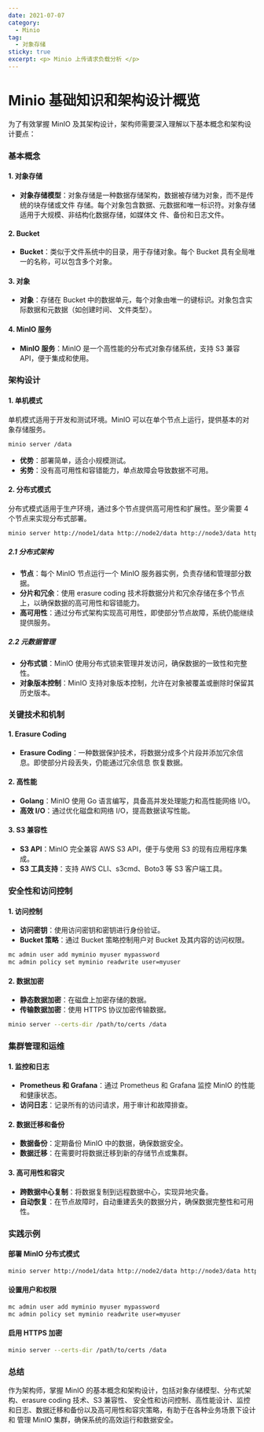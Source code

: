 ```yaml
---
date: 2021-07-07
category:
  - Minio 
tag:
  - 对象存储
sticky: true
excerpt: <p> Minio 上传请求负载分析 </p>
---
```

# Minio 基础知识和架构设计概览

为了有效掌握 MinIO 及其架构设计，架构师需要深入理解以下基本概念和架构设计要点：

### 基本概念

#### 1. 对象存储

- **对象存储模型**：对象存储是一种数据存储架构，数据被存储为对象，而不是传统的块存储或文件
存储。每个对象包含数据、元数据和唯一标识符。对象存储适用于大规模、非结构化数据存储，如媒体文
件、备份和日志文件。

#### 2. Bucket

- **Bucket**：类似于文件系统中的目录，用于存储对象。每个 Bucket 具有全局唯一的名称，可以包含多个对象。

#### 3. 对象

- **对象**：存储在 Bucket 中的数据单元，每个对象由唯一的键标识。对象包含实际数据和元数据（如创建时间、
文件类型）。

#### 4. MinIO 服务

- **MinIO 服务**：MinIO 是一个高性能的分布式对象存储系统，支持 S3 兼容 API，便于集成和使用。

### 架构设计

#### 1. 单机模式

单机模式适用于开发和测试环境。MinIO 可以在单个节点上运行，提供基本的对象存储服务。

```bash
minio server /data
```

- **优势**：部署简单，适合小规模测试。
- **劣势**：没有高可用性和容错能力，单点故障会导致数据不可用。

#### 2. 分布式模式

分布式模式适用于生产环境，通过多个节点提供高可用性和扩展性。至少需要 4 个节点来实现分布式部署。

```bash
minio server http://node1/data http://node2/data http://node3/data http://node4/data
```

##### 2.1 分布式架构

- **节点**：每个 MinIO 节点运行一个 MinIO 服务器实例，负责存储和管理部分数据。
- **分片和冗余**：使用 erasure coding 技术将数据分片和冗余存储在多个节点上，以确保数据的高可用性和容错能力。
- **高可用性**：通过分布式架构实现高可用性，即使部分节点故障，系统仍能继续提供服务。

##### 2.2 元数据管理

- **分布式锁**：MinIO 使用分布式锁来管理并发访问，确保数据的一致性和完整性。
- **对象版本控制**：MinIO 支持对象版本控制，允许在对象被覆盖或删除时保留其历史版本。

### 关键技术和机制

#### 1. Erasure Coding

- **Erasure Coding**：一种数据保护技术，将数据分成多个片段并添加冗余信息。即使部分片段丢失，仍能通过冗余信息
恢复数据。

#### 2. 高性能

- **Golang**：MinIO 使用 Go 语言编写，具备高并发处理能力和高性能网络 I/O。
- **高效 I/O**：通过优化磁盘和网络 I/O，提高数据读写性能。

#### 3. S3 兼容性

- **S3 API**：MinIO 完全兼容 AWS S3 API，便于与使用 S3 的现有应用程序集成。
- **S3 工具支持**：支持 AWS CLI、s3cmd、Boto3 等 S3 客户端工具。

### 安全性和访问控制

#### 1. 访问控制

- **访问密钥**：使用访问密钥和密钥进行身份验证。
- **Bucket 策略**：通过 Bucket 策略控制用户对 Bucket 及其内容的访问权限。

```bash
mc admin user add myminio myuser mypassword
mc admin policy set myminio readwrite user=myuser
```

#### 2. 数据加密

- **静态数据加密**：在磁盘上加密存储的数据。
- **传输数据加密**：使用 HTTPS 协议加密传输数据。

```bash
minio server --certs-dir /path/to/certs /data
```

### 集群管理和运维

#### 1. 监控和日志

- **Prometheus 和 Grafana**：通过 Prometheus 和 Grafana 监控 MinIO 的性能和健康状态。
- **访问日志**：记录所有的访问请求，用于审计和故障排查。

#### 2. 数据迁移和备份

- **数据备份**：定期备份 MinIO 中的数据，确保数据安全。
- **数据迁移**：在需要时将数据迁移到新的存储节点或集群。

#### 3. 高可用性和容灾

- **跨数据中心复制**：将数据复制到远程数据中心，实现异地灾备。
- **自动恢复**：在节点故障时，自动重建丢失的数据分片，确保数据完整性和可用性。

### 实践示例

#### 部署 MinIO 分布式模式

```bash
minio server http://node1/data http://node2/data http://node3/data http://node4/data
```

#### 设置用户和权限

```bash
mc admin user add myminio myuser mypassword
mc admin policy set myminio readwrite user=myuser
```

#### 启用 HTTPS 加密

```bash
minio server --certs-dir /path/to/certs /data
```

### 总结

作为架构师，掌握 MinIO 的基本概念和架构设计，包括对象存储模型、分布式架构、erasure coding 技术、S3 兼容性、
安全性和访问控制、高性能设计、监控和日志、数据迁移和备份以及高可用性和容灾策略，有助于在各种业务场景下设计和
管理 MinIO 集群，确保系统的高效运行和数据安全。